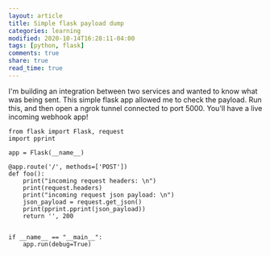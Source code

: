 ```yaml
---
layout: article
title: Simple flask payload dump
categories: learning
modified: 2020-10-14T16:28:11-04:00
tags: [python, flask]
comments: true
share: true
read_time: true
---
```


I'm building an integration between two services and wanted to know what was being sent. This simple flask app allowed me to check the payload. Run this, and then open a ngrok tunnel connected to port 5000. You'll have a live incoming webhook app!

```
from flask import Flask, request
import pprint

app = Flask(__name__)

@app.route('/', methods=['POST']) 
def foo():
    print("incoming request headers: \n")
    print(request.headers)
    print("incoming request json payload: \n")
    json_payload = request.get_json()
    print(pprint.pprint(json_payload))
    return '', 200


if __name__ == "__main__":
    app.run(debug=True)
```